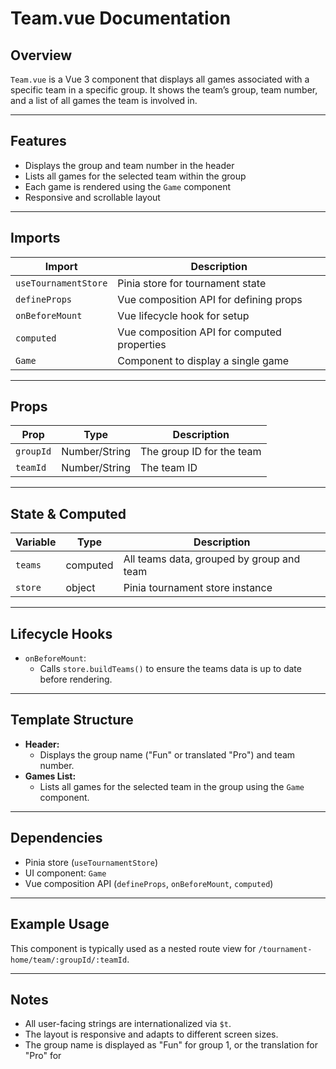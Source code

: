 # Team.vue Documentation

## Overview

`Team.vue` is a Vue 3 component that displays all games associated with a specific team in a specific group. It shows the team’s group, team number, and a list of all games the team is involved in.

---

## Features

- Displays the group and team number in the header
- Lists all games for the selected team within the group
- Each game is rendered using the `Game` component
- Responsive and scrollable layout

---

## Imports

| Import                | Description                                 |
|-----------------------|---------------------------------------------|
| `useTournamentStore`  | Pinia store for tournament state            |
| `defineProps`         | Vue composition API for defining props      |
| `onBeforeMount`       | Vue lifecycle hook for setup                |
| `computed`            | Vue composition API for computed properties |
| `Game`                | Component to display a single game          |

---

## Props

| Prop      | Type            | Description                  |
|-----------|-----------------|-----------------------------|
| `groupId` | Number/String   | The group ID for the team    |
| `teamId`  | Number/String   | The team ID                  |

---

## State & Computed

| Variable   | Type      | Description                                      |
|------------|-----------|--------------------------------------------------|
| `teams`    | computed  | All teams data, grouped by group and team        |
| `store`    | object    | Pinia tournament store instance                  |

---

## Lifecycle Hooks

- `onBeforeMount`:  
  - Calls `store.buildTeams()` to ensure the teams data is up to date before rendering.

---

## Template Structure

- **Header:**  
  - Displays the group name ("Fun" or translated "Pro") and team number.
- **Games List:**  
  - Lists all games for the selected team in the group using the `Game` component.

---

## Dependencies

- Pinia store (`useTournamentStore`)
- UI component: `Game`
- Vue composition API (`defineProps`, `onBeforeMount`, `computed`)

---

## Example Usage

This component is typically used as a nested route view for `/tournament-home/team/:groupId/:teamId`.

---

## Notes

- All user-facing strings are internationalized via `$t`.
- The layout is responsive and adapts to different screen sizes.
- The group name is displayed as "Fun" for group 1, or the translation for "Pro" for
